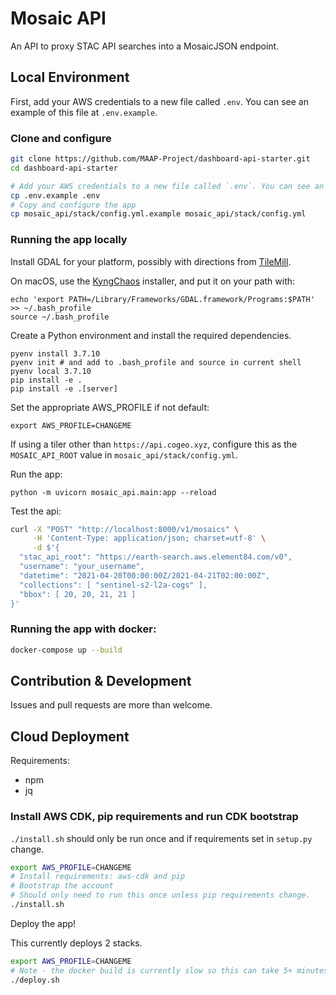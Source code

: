 # Mosaic API

An API to proxy STAC API searches into a MosaicJSON endpoint.

## Local Environment

First, add your AWS credentials to a new file called `.env`. You can see an example of this file at `.env.example`.

### Clone and configure

```bash
git clone https://github.com/MAAP-Project/dashboard-api-starter.git
cd dashboard-api-starter

# Add your AWS credentials to a new file called `.env`. You can see an example of this file at `.env.example`.
cp .env.example .env
# Copy and configure the app
cp mosaic_api/stack/config.yml.example mosaic_api/stack/config.yml
```

### Running the app locally

Install GDAL for your platform, possibly with directions from 
[TileMill](https://tilemill-project.github.io/tilemill/docs/guides/gdal/). 

On macOS, use the [KyngChaos](https://www.kyngchaos.com/software/frameworks/) 
installer, and put it on your path with:

```
echo 'export PATH=/Library/Frameworks/GDAL.framework/Programs:$PATH' >> ~/.bash_profile
source ~/.bash_profile
```

Create a Python environment and install the required dependencies.

    pyenv install 3.7.10
    pyenv init # and add to .bash_profile and source in current shell
    pyenv local 3.7.10
    pip install -e .
    pip install -e .[server]

Set the appropriate AWS_PROFILE if not default:

    export AWS_PROFILE=CHANGEME

If using a tiler other than `https://api.cogeo.xyz`, configure this as the `MOSAIC_API_ROOT` value in 
`mosaic_api/stack/config.yml`.

Run the app:

    python -m uvicorn mosaic_api.main:app --reload

Test the api:

```bash
curl -X "POST" "http://localhost:8000/v1/mosaics" \
     -H 'Content-Type: application/json; charset=utf-8' \
     -d $'{
  "stac_api_root": "https://earth-search.aws.element84.com/v0",
  "username": "your_username",
  "datetime": "2021-04-20T00:00:00Z/2021-04-21T02:00:00Z",
  "collections": [ "sentinel-s2-l2a-cogs" ],
  "bbox": [ 20, 20, 21, 21 ]
}'
```

### Running the app with docker:

```bash
docker-compose up --build
```

## Contribution & Development

Issues and pull requests are more than welcome.

## Cloud Deployment

Requirements:

* npm
* jq

### Install AWS CDK, pip requirements and run CDK bootstrap

`./install.sh` should only be run once and if requirements set in `setup.py` change.

```bash
export AWS_PROFILE=CHANGEME
# Install requirements: aws-cdk and pip
# Bootstrap the account
# Should only need to run this once unless pip requirements change.
./install.sh
```

Deploy the app!

This currently deploys 2 stacks.

```bash
export AWS_PROFILE=CHANGEME
# Note - the docker build is currently slow so this can take 5+ minutes to run 
./deploy.sh
```
